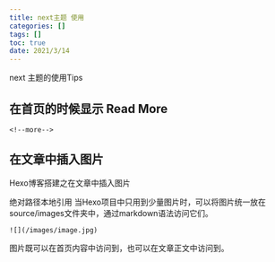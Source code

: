 ```yaml
---
title: next主题 使用
categories: []
tags: []
toc: true
date: 2021/3/14
---
```

next 主题的使用Tips

 <!--more--> 

## 在首页的时候显示 Read More
` <!--more--> `



## 在文章中插入图片
Hexo博客搭建之在文章中插入图片

绝对路径本地引用
当Hexo项目中只用到少量图片时，可以将图片统一放在source/images文件夹中，通过markdown语法访问它们。

`![](/images/image.jpg)`

图片既可以在首页内容中访问到，也可以在文章正文中访问到。